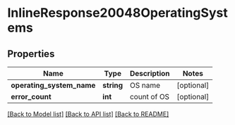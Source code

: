 # InlineResponse20048OperatingSystems

## Properties
Name | Type | Description | Notes
------------ | ------------- | ------------- | -------------
**operating_system_name** | **string** | OS name | [optional] 
**error_count** | **int** | count of OS | [optional] 

[[Back to Model list]](../README.md#documentation-for-models) [[Back to API list]](../README.md#documentation-for-api-endpoints) [[Back to README]](../README.md)


